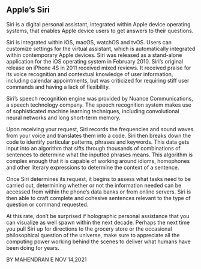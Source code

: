## Apple’s Siri

Siri is a digital personal assistant, integrated within Apple device operating systems, that enables Apple device users to get answers to their questions.

Siri is integrated within iOS, macOS, watchOS and tvOS. Users can customize settings for the virtual assistant, which is automatically integrated within contemporary Apple devices. Siri was released as a stand-alone application for the iOS operating system in February 2010. Siri’s original release on iPhone 4S in 2011 received mixed reviews. It received praise for its voice recognition and contextual knowledge of user information, including calendar appointments, but was criticized for requiring stiff user commands and having a lack of flexibility.

Siri’s speech recognition engine was provided by Nuance Communications, a speech technology company. The speech recognition system makes use of sophisticated machine learning techniques, including convolutional neural networks and long short-term memory.

Upon receiving your request, Siri records the frequencies and sound waves from your voice and translates them into a code. Siri then breaks down the code to identify particular patterns, phrases and keywords. This data gets input into an algorithm that sifts through thousands of combinations of sentences to determine what the inputted phrases means. This algorithm is complex enough that it is capable of working around idioms, homophones and other literary expressions to determine the context of a sentence.

Once Siri determines its request, it begins to assess what tasks need to be carried out, determining whether or not the information needed can be accessed from within the phone’s data banks or from online servers. Siri is then able to craft complete and cohesive sentences relevant to the type of question or command requested.

At this rate, don’t be surprised if holographic personal assistance that you can visualize as well spawn within the next decade. Perhaps the next time you pull Siri up for directions to the grocery store or the occasional philosophical question of the universe, make sure to appreciate all the computing power working behind the scenes to deliver what humans have been doing for years.
 


BY MAHENDRAN E
NOV 14,2021


